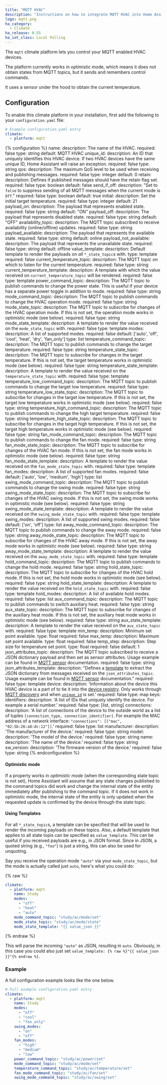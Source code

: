 ```yaml
---
title: "MQTT HVAC"
description: "Instructions on how to integrate MQTT HVAC into Home Assistant."
logo: mqtt.png
ha_category:
  - Climate
ha_release: 0.55
ha_iot_class: Local Polling
---
```


The `mqtt` climate platform lets you control your MQTT enabled HVAC devices.

The platform currently works in optimistic mode, which means it does not obtain states from MQTT topics, but it sends and remembers control commands.

It uses a sensor under the hood to obtain the current temperature.

## Configuration

To enable this climate platform in your installation, first add the following to your `configuration.yaml` file:

```yaml
# Example configuration.yaml entry
climate:
  - platform: mqtt
```

{% configuration %}
name:
  description: The name of the HVAC.
  required: false
  type: string
  default: MQTT HVAC
unique_id:
   description: An ID that uniquely identifies this HVAC device. If two HVAC devices have the same unique ID, Home Assistant will raise an exception.
   required: false
   type: string
qos:
  description: The maximum QoS level to be used when receiving and publishing messages.
  required: false
  type: integer
  default: 0
retain:
  description: Defines if published messages should have the retain flag set.
  required: false
  type: boolean
  default: false
send_if_off:
  description: "Set to `false` to suppress sending of all MQTT messages when the current mode is `Off`."
  required: false
  type: boolean
  default: true
initial:
  description: Set the initial target temperature.
  required: false
  type: integer
  default: 21
payload_on:
  description: The payload that represents enabled state.
  required: false
  type: string
  default: "ON"
payload_off:
  description: The payload that represents disabled state.
  required: false
  type: string
  default: "OFF"
availability_topic:
  description: The MQTT topic subscribed to receive availability (online/offline) updates.
  required: false
  type: string
payload_available:
  description: The payload that represents the available state.
  required: false
  type: string
  default: online
payload_not_available:
  description: The payload that represents the unavailable state.
  required: false
  type: string
  default: offline
value_template:
  description: Default template to render the payloads on *all* `*_state_topic`s with.
  type: template
  required: false
current_temperature_topic:
  description: The MQTT topic on which to listen for the current temperature.
  required: false
  type: string
current_temperature_template:
  description: A template with which the value received on `current_temperature_topic` will be rendered.
  required: false
  type: template
power_command_topic:
  description: The MQTT topic to publish commands to change the power state. This is useful if your device has a separate power toggle in addition to mode.
  required: false
  type: string
mode_command_topic:
  description: The MQTT topic to publish commands to change the HVAC operation mode.
  required: false
  type: string
mode_state_topic:
  description: The MQTT topic to subscribe for changes of the HVAC operation mode. If this is not set, the operation mode works in optimistic mode (see below).
  required: false
  type: string
mode_state_template:
  description: A template to render the value received on the `mode_state_topic` with.
  required: false
  type: template
modes:
  description: A list of supported modes.
  required: false
  default: ['auto', 'off', 'cool', 'heat', 'dry', 'fan_only']
  type: list
temperature_command_topic:
  description: The MQTT topic to publish commands to change the target temperature.
  required: false
  type: string
temperature_state_topic:
  description: The MQTT topic to subscribe for changes in the target temperature. If this is not set, the target temperature works in optimistic mode (see below).
  required: false
  type: string
temperature_state_template:
  description: A template to render the value received on the `temperature_state_topic` with.
  required: false
  type: template
temperature_low_command_topic:
  description: The MQTT topic to publish commands to change the target low temperature.
  required: false
  type: string
temperature_low_state_topic:
  description: The MQTT topic to subscribe for changes in the target low temperature. If this is not set, the target low temperature works in optimistic mode (see below).
  required: false
  type: string
temperature_high_command_topic:
  description: The MQTT topic to publish commands to change the high target temperature.
  required: false
  type: string
temperature_high_state_topic:
  description: The MQTT topic to subscribe for changes in the target high temperature. If this is not set, the target high temperature works in optimistic mode (see below).
  required: false
  type: string
fan_mode_command_topic:
  description: The MQTT topic to publish commands to change the fan mode.
  required: false
  type: string
fan_mode_state_topic:
  description: The MQTT topic to subscribe for changes of the HVAC fan mode. If this is not set, the fan mode works in optimistic mode (see below).
  required: false
  type: string
fan_mode_state_template:
  description: A template to render the value received on the `fan_mode_state_topic` with.
  required: false
  type: template
fan_modes:
  description: A list of supported fan modes.
  required: false
  default: ['auto', 'low', 'medium', 'high']
  type: list
swing_mode_command_topic:
  description: The MQTT topic to publish commands to change the swing mode.
  required: false
  type: string
swing_mode_state_topic:
  description: The MQTT topic to subscribe for changes of the HVAC swing mode. If this is not set, the swing mode works in optimistic mode (see below).
  required: false
  type: string
swing_mode_state_template:
  description: A template to render the value received on the `swing_mode_state_topic` with.
  required: false
  type: template
swing_modes:
  description: A list of supported swing modes.
  required: false
  default: ['on', 'off']
  type: list
away_mode_command_topic:
  description: The MQTT topic to publish commands to change the away mode.
  required: false
  type: string
away_mode_state_topic:
  description: The MQTT topic to subscribe for changes of the HVAC away mode. If this is not set, the away mode works in optimistic mode (see below).
  required: false
  type: string
away_mode_state_template:
  description: A template to render the value received on the `away_mode_state_topic` with.
  required: false
  type: template
hold_command_topic:
  description: The MQTT topic to publish commands to change the hold mode.
  required: false
  type: string
hold_state_topic:
  description: The MQTT topic to subscribe for changes of the HVAC hold mode. If this is not set, the hold mode works in optimistic mode (see below).
  required: false
  type: string
hold_state_template:
  description: A template to render the value received on the `hold_state_topic` with.
  required: false
  type: template
hold_modes:
  description: A list of available hold modes.
  required: false
  type: list
aux_command_topic:
  description: The MQTT topic to publish commands to switch auxiliary heat.
  required: false
  type: string
aux_state_topic:
  description: The MQTT topic to subscribe for changes of the auxiliary heat mode. If this is not set, the auxiliary heat mode works in optimistic mode (see below).
  required: false
  type: string
aux_state_template:
  description: A template to render the value received on the `aux_state_topic` with.
  required: false
  type: template
min_temp:
  description: Minimum set point available.
  type: float
  required: false
max_temp:
  description: Maximum set point available.
  type: float
  required: false
temp_step:
  description: Step size for temperature set point.
  type: float
  required: false
  default: 1
json_attributes_topic:
  description: The MQTT topic subscribed to receive a JSON dictionary payload and then set as sensor attributes. Usage example can be found in [MQTT sensor](/components/sensor.mqtt/#json-attributes-topic-configuration) documentation.
  required: false
  type: string
json_attributes_template:
  description: "Defines a [template](/docs/configuration/templating/#processing-incoming-data) to extract the JSON dictionary from messages received on the `json_attributes_topic`. Usage example can be found in [MQTT sensor](/components/sensor.mqtt/#json-attributes-template-configuration) documentation."
  required: false
  type: template
device:
  description: 'Information about the device this HVAC device is a part of to tie it into the [device registry](https://developers.home-assistant.io/docs/en/device_registry_index.html). Only works through [MQTT discovery](/docs/mqtt/discovery/) and when [`unique_id`](#unique_id) is set.'
  required: false
  type: map
  keys:
    identifiers:
      description: 'A list of IDs that uniquely identify the device. For example a serial number.'
      required: false
      type: [list, string]
    connections:
      description: 'A list of connections of the device to the outside world as a list of tuples `[connection_type, connection_identifier]`. For example the MAC address of a network interface: `"connections": [["mac", "02:5b:26:a8:dc:12"]]`.'
      required: false
      type: list
    manufacturer:
      description: 'The manufacturer of the device.'
      required: false
      type: string
    model:
      description: 'The model of the device.'
      required: false
      type: string
    name:
      description: 'The name of the device.'
      required: false
      type: string
    sw_version:
      description: 'The firmware version of the device.'
      required: false
      type: string
{% endconfiguration %}

#### Optimistic mode

If a property works in *optimistic mode* (when the corresponding state topic is not set), Home Assistant will assume that any state changes published to the command topics did work and change the internal state of the entity immediately after publishing to the command topic. If it does not work in optimistic mode, the internal state of the entity is only updated when the requested update is confirmed by the device through the state topic.

#### Using Templates

For all `*_state_topic`s, a template can be specified that will be used to render the incoming payloads on these topics. Also, a default template that applies to all state topis can be specified as `value_template`. This can be useful if you received payloads are e.g., in JSON format. Since in JSON, a quoted string (e.g., `"foo"`) is just a string, this can also be used for unquoting.

Say you receive the operation mode `"auto"` via your `mode_state_topic`, but the mode is actually called just `auto`, here's what you could do:

{% raw %}
```yaml
climate:
  - platform: mqtt
    name: Study
    modes:
      - "off"
      - "heat"
      - "auto"
    mode_command_topic: "study/ac/mode/set"
    mode_state_topic: "study/ac/mode/state"
    mode_state_template: "{{ value_json }}"
```
{% endraw %}

This will parse the incoming `"auto"` as JSON, resulting in `auto`. Obviously, in this case you could also just set `value_template: {% raw %}"{{ value_json }}"{% endraw %}`.


### Example

A full configuration example looks like the one below.

```yaml
# Full example configuration.yaml entry
climate:
  - platform: mqtt
    name: Study
    modes:
      - "off"
      - "cool"
      - "fan_only"
    swing_modes:
      - "on"
      - "off"
    fan_modes:
      - "high"
      - "medium"
      - "low"
    power_command_topic: "study/ac/power/set"
    mode_command_topic: "study/ac/mode/set"
    temperature_command_topic: "study/ac/temperature/set"
    fan_mode_command_topic: "study/ac/fan/set"
    swing_mode_command_topic: "study/ac/swing/set"
```
